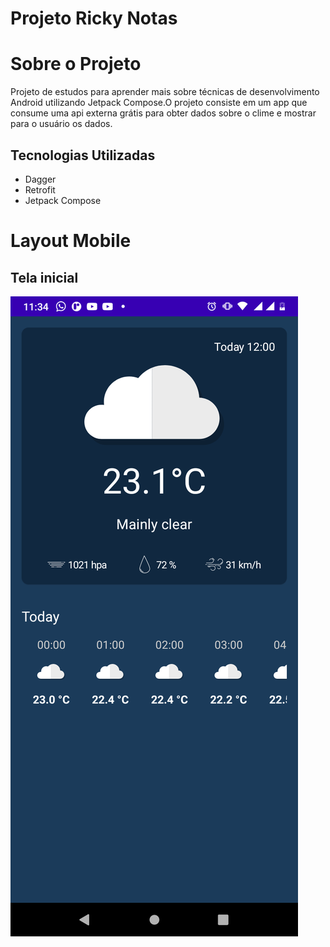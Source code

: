 # Projeto Ricky Notas

# Sobre o Projeto
Projeto de estudos para aprender mais sobre técnicas de desenvolvimento Android utilizando Jetpack Compose.O projeto consiste em um app que consume uma api externa grátis para obter dados sobre o clime e mostrar para o usuário os dados.

## Tecnologias Utilizadas
- Dagger
- Retrofit
- Jetpack Compose

# Layout Mobile
## Tela inicial
![Mobile 1](imgs/1.png)